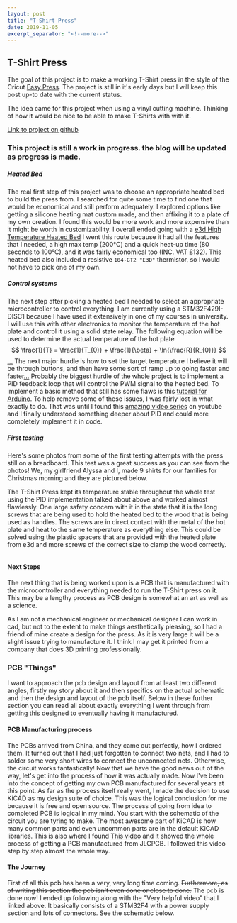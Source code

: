 ```yaml
---
layout: post
title: "T-Shirt Press"
date: 2019-11-05
excerpt_separator: "<!--more-->"
---
```

## T-Shirt Press
The goal of this project is to make a working T-Shirt press in the style of the Cricut [Easy Press](https://cricut.com/en_us/cricut-easypress).
The project is still in it's early days but I will keep this post up-to date with the current status.

The idea came for this project when using a vinyl cutting machine. Thinking of how it would be nice to be able to
make T-Shirts with with it.
<!--more-->
[Link to project on github](https://github.com/Maxunm/TShirtPress)
### This project is still a work in progress. the blog will be updated as progress is made.

##### Heated Bed
The real first step of this project was to choose an appropriate heated bed to build the press from. I searched for quite some time to find one that would be economical and still perform adequately. I explored options like getting a silicone heating mat custom made, and then affixing it to a plate of my own creation. I found this would be more work and more expensive than it might be worth in customizability. I overall ended going with a [e3d High Temperature Heated Bed](https://e3d-online.com/high-temperature-heated-beds) I went this route because it had all the features that I needed, a high max temp (200&deg;C) and a quick heat-up time (80 seconds to 100&deg;C), and it was fairly economical too (INC. VAT &pound;132). This heated bed also included a resistive `104-GT2 "E3D"` thermistor, so I would not have to pick one of my own.

##### Control systems
The next step after picking a heated bed I needed to select an appropriate microcontroller to control everything. I am currently using a STM32F429I-DISC1 because I have used it extensively in one of my courses in university. I will use this with other electronics to monitor the temperature of the hot plate and control it using a solid state relay. The following equation will be used to determine the actual temperature of the hot plate$$ \frac{1}{T} = \frac{1}{T_{0}} + \frac{1}{\beta} + \ln{\frac{R}{R_{0}}} $$[...](https://community.st.com/s/question/0D50X0000AU39YK/is-stm32-microcontrols-are-capable-to-calculate-natural-logarithm-) The next major hurdle is how to set the target temperature I believe it will be through buttons, and then have some sort of ramp up to going faster and faster[...](https://community.st.com/s/question/0D50X00009XkWSgSAN/detecting-long-button-press-on-stm32f3) Probably the biggest hurdle of the whole project is to implement a PID feedback loop that will control the PWM signal to the heated bed. To implement a basic method that still has some flaws is this [tutorial for Arduino](https://www.teachmemicro.com/arduino-pid-control-tutorial/). To help remove some of these issues, I was fairly lost in what exactly to do. That was until I found this [amazing video series](https://www.youtube.com/playlist?list=PLwm8dUsxSPw_5t5QjZ6hnl5nSMBPPK4Hv) on youtube and I finally understood something deeper about PID and could more completely implement it in code.

##### First testing
Here's some photos from some of the first testing attempts with the press still on a breadboard. This test was a great success as you can see from the photos! We, my girlfriend Alyssa and I, made 9 shirts for our families for Christmas morning and they are pictured below.

The T-Shirt Press kept its temperature stable throughout the whole test using the PID implementation talked about above and worked almost flawlessly. One large safety concern with it in the state that it is the long screws that are being used to hold the heated bed to the wood that is being used as handles. The screws are in direct contact with the metal of the hot plate and heat to the same temperature as everything else. This could be solved using the plastic spacers that are provided with the heated plate from e3d and more screws of the correct size to clamp the wood correctly. 
<div class="box alt">
<div class="row gtr-50 gtr-uniform">
<div class="col-6">
    <span class="image fit">
        <img src="/images/testing1.jpg" alt>
    </span>
</div>
<div class="col-6">
    <span class="image fit">
        <img src="/images/testing2.jpg" alt>
    </span>
</div>
<div class="col-6">
    <span class="image fit">
        <img src="/images/testing3.jpg" alt>
    </span>
</div>
<div class="col-6">
    <span class="image fit">
        <img src="/images/testing4.jpg" alt>
    </span>
</div>
</div>
</div>

#### Next Steps 
The next thing that is being worked upon is a PCB that is manufactured with the microcontroller and everything needed to run the T-Shirt press on it. This may be a lengthy process as PCB design is somewhat an art as well as a science.

As I am not a mechanical engineer or mechanical designer I can work in cad, but not to the extent to make things aesthetically pleasing, so I had a friend of mine create a design for the press. As it is very large it will be a slight issue trying to manufacture it. I think I may get it printed from a company that does 3D printing professionally. 

### PCB "Things"
I want to approach the pcb design and layout from at least two different angles, firstly my story about it and then specifics on the actual schematic and then the design and layout of the pcb itself. Below in these further section you can read all about exactly everything I went through from getting this designed to eventually having it manufactured. 

#### PCB Manufacturing process
The PCBs arrived from China, and they came out perfectly, how I ordered them. It turned out that I had just forgotten to connect two nets, and I had to solder some very short wires to connect the unconnected nets. Otherwise, the circuit works fantastically! Now that we have the good news out of the way, let's get into the process of how it was actually made. Now I've been into the concept of getting my own PCB manufactured for several years at this point. As far as the process itself really went, I made the decision to use KiCAD as my design suite of choice. This was the logical conclusion for me because it is free and open source. The process of going from idea to completed PCB is logical in my mind. You start with the schematic of the circuit you are tyring to make. The most awesome part of KiCAD is how many common parts and even uncommon parts are in the default KiCAD libraries. This is also where I found [This video](https://www.youtube.com/watch?v=t5phi3nT8OU) and it showed the whole process of getting a PCB manufactured from JLCPCB. I followed this video step by step almost the whole way. 


#### The Journey
First of all this pcb has been a very, very long time coming. ~~Furthermore, as of writing this section the pcb isn't even done or close to done.~~ The pcb is done now! I ended up following along with the "Very helpful video" that I linked above. It basically consists of a STM32F4 with a power supply section and lots of connectors. See the schematic below.
<div class="box alt">
    <div class="row gtr-50 gtr-uniform">
        <div class="col-12"><span class="image fit"><img src="/../../../../images/schematic.png" alt="" /></span></div>
    </div>
</div>



[//]: # (This loads the latex converter.)
<script type="text/javascript" async
  src="https://cdn.mathjax.org/mathjax/latest/MathJax.js?config=TeX-MML-AM_CHTML">
</script>